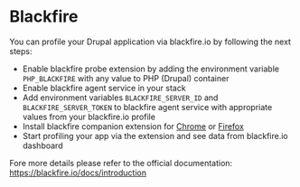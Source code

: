 # Blackfire

You can profile your Drupal application via blackfire.io by following the next steps:

* Enable blackfire probe extension by adding the environment variable `PHP_BLACKFIRE` with any value to PHP (Drupal) container
* Enable blackfire agent service in your stack
* Add environment variables `BLACKFIRE_SERVER_ID` and `BLACKFIRE_SERVER_TOKEN` to blackfire agent service with appropriate values from your blackfire.io profile
* Install blackfire companion extension for [Chrome](https://blackfire.io/docs/integrations/chrome) or [Firefox](https://blackfire.io/docs/integrations/firefox)
* Start profiling your app via the extension and see data from blackfire.io dashboard

Fore more details please refer to the official documentation: https://blackfire.io/docs/introduction
